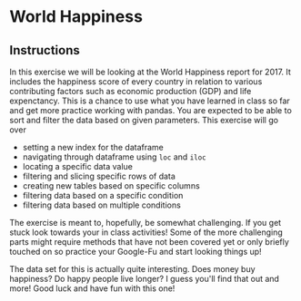 # World Happiness

## Instructions

In this exercise we will be looking at the World Happiness report for 2017. It includes the happiness score of every country in relation to various contributing factors such as economic production (GDP) and life expenctancy. This is a chance to use what you have learned in class so far and get more practice working with pandas. You are expected to be able to sort and filter the data based on given parameters. This exercise will go over

* setting a new index for the dataframe
* navigating through dataframe using `loc` and `iloc`
* locating a specific data value
* filtering and slicing specific rows of data
* creating new tables based on specific columns
* filtering data based on a specific condition
* filtering data based on multiple conditions

The exercise is meant to, hopefully, be somewhat challenging. If you get stuck look towards your in class activities! Some of the more challenging parts might require methods that have not been covered yet or only briefly touched on so practice your Google-Fu and start looking things up!

The data set for this is actually quite interesting. Does money buy happiness? Do happy people live longer? I guess you'll find that out and more! Good luck and have fun with this one!